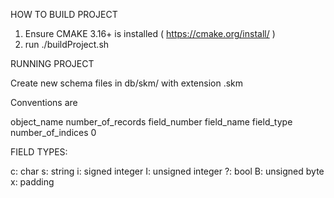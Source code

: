 HOW TO BUILD PROJECT
  1. Ensure CMAKE 3.16+ is installed ( https://cmake.org/install/ )
  2. run ./buildProject.sh

RUNNING PROJECT

Create new schema files in db/skm/ with extension .skm

Conventions are

object_name number_of_records
  field_number field_name field_type number_of_indices
0

FIELD TYPES:

c: char
s: string
i: signed integer
I: unsigned integer
?: bool
B: unsigned byte
x: padding
